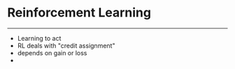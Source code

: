 # Reinforcement Learning
---
- Learning to act
- RL deals with  "credit assignment"
- depends on gain or loss
- 
